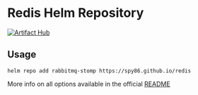 Redis Helm Repository
===============================
[![Artifact Hub](https://img.shields.io/endpoint?url=https://artifacthub.io/badge/repository/rabbitmq-stomp)](https://artifacthub.io/packages/search?repo=rabbitmq-stomp)
## Usage

```
helm repo add rabbitmq-stomp https://spy86.github.io/redis
```

More info on all options available in the official [README](https://github.com/spy86/redis/blob/main/README.md)
